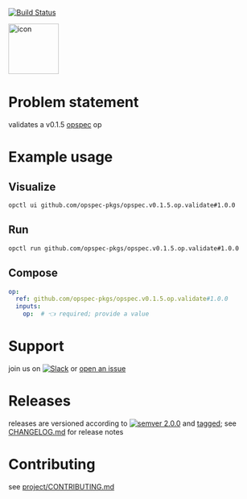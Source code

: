 [![Build Status](https://github.com/opspec-pkgs/opspec.v0.1.5.op.validate/workflows/build/badge.svg?branch=main)](https://github.com/opspec-pkgs/opspec.v0.1.5.op.validate/actions?query=workflow%3Abuild+branch%3Amain)

<img src="icon.svg" alt="icon" height="100px">

# Problem statement

validates a v0.1.5 [opspec](https://opspec.io) op

# Example usage

## Visualize

```shell
opctl ui github.com/opspec-pkgs/opspec.v0.1.5.op.validate#1.0.0
```

## Run

```
opctl run github.com/opspec-pkgs/opspec.v0.1.5.op.validate#1.0.0
```

## Compose

```yaml
op:
  ref: github.com/opspec-pkgs/opspec.v0.1.5.op.validate#1.0.0
  inputs:
    op:  # 👈 required; provide a value
```

# Support

join us on
[![Slack](https://img.shields.io/badge/slack-opctl-E01563.svg)](https://join.slack.com/t/opctl/shared_invite/zt-51zodvjn-Ul_UXfkhqYLWZPQTvNPp5w)
or
[open an issue](https://github.com/opspec-pkgs/opspec.v0.1.5.op.validate/issues)

# Releases

releases are versioned according to
[![semver 2.0.0](https://img.shields.io/badge/semver-2.0.0-brightgreen.svg)](http://semver.org/spec/v2.0.0.html)
and [tagged](https://git-scm.com/book/en/v2/Git-Basics-Tagging); see
[CHANGELOG.md](CHANGELOG.md) for release notes

# Contributing

see
[project/CONTRIBUTING.md](https://github.com/opspec-pkgs/project/blob/main/CONTRIBUTING.md)
